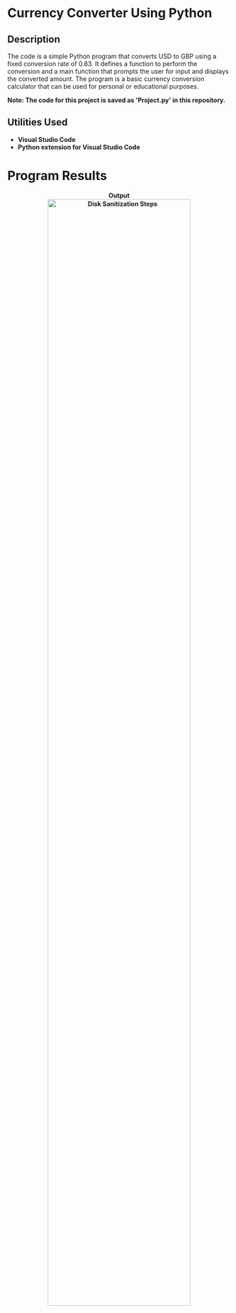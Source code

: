 <h1>Currency Converter Using Python</h1>

<h2>Description</h2>

The code is a simple Python program that converts USD to GBP using a fixed conversion rate of 0.83. It defines a function to perform the conversion and a main function that prompts the user for input and displays the converted amount. The program is a basic currency conversion calculator that can be used for personal or educational purposes.

<b>Note: The code for this project is saved as 'Project.py' in this repository.<b>
<br />

<h2>Utilities Used</h2>

- <b>Visual Studio Code</b> 
- <b>Python extension for Visual Studio Code</b> 
  
<h1>Program Results</h1>

<p align="center">
Output <br/>
<img src="https://i.imgur.com/ihxWsSK.png" width="80%" alt="Disk Sanitization Steps"/>
<br />
<br />


<!--
 ```diff
- text in red
+ text in green
! text in orange
# text in gray
@@ text in purple (and bold)@@
```
--!>
